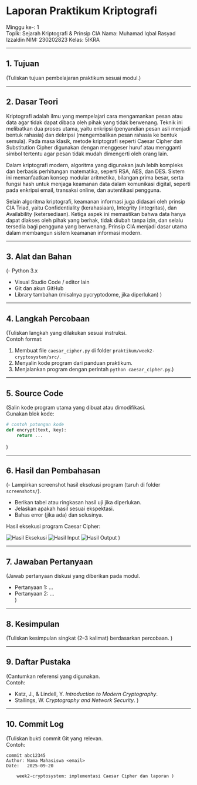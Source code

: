 # Laporan Praktikum Kriptografi
Minggu ke-: 1  
Topik: Sejarah Kriptografi & Prinsip CIA 
Nama: Muhamad Iqbal Rasyad Izzaldin 
NIM: 230202823
Kelas: 5IKRA  

---

## 1. Tujuan
(Tuliskan tujuan pembelajaran praktikum sesuai modul.)

---

## 2. Dasar Teori
Kriptografi adalah ilmu yang mempelajari cara mengamankan pesan atau data agar tidak dapat dibaca oleh pihak yang tidak berwenang. Teknik ini melibatkan dua proses utama, yaitu enkripsi (penyandian pesan asli menjadi bentuk rahasia) dan dekripsi (mengembalikan pesan rahasia ke bentuk semula). Pada masa klasik, metode kriptografi seperti Caesar Cipher dan Substitution Cipher digunakan dengan menggeser huruf atau mengganti simbol tertentu agar pesan tidak mudah dimengerti oleh orang lain.

Dalam kriptografi modern, algoritma yang digunakan jauh lebih kompleks dan berbasis perhitungan matematika, seperti RSA, AES, dan DES. Sistem ini memanfaatkan konsep modular aritmetika, bilangan prima besar, serta fungsi hash untuk menjaga keamanan data dalam komunikasi digital, seperti pada enkripsi email, transaksi online, dan autentikasi pengguna.

Selain algoritma kriptografi, keamanan informasi juga didasari oleh prinsip CIA Triad, yaitu Confidentiality (kerahasiaan), Integrity (integritas), dan Availability (ketersediaan). Ketiga aspek ini memastikan bahwa data hanya dapat diakses oleh pihak yang berhak, tidak diubah tanpa izin, dan selalu tersedia bagi pengguna yang berwenang. Prinsip CIA menjadi dasar utama dalam membangun sistem keamanan informasi modern.

---

## 3. Alat dan Bahan
(- Python 3.x  
- Visual Studio Code / editor lain  
- Git dan akun GitHub  
- Library tambahan (misalnya pycryptodome, jika diperlukan)  )

---

## 4. Langkah Percobaan
(Tuliskan langkah yang dilakukan sesuai instruksi.  
Contoh format:
1. Membuat file `caesar_cipher.py` di folder `praktikum/week2-cryptosystem/src/`.
2. Menyalin kode program dari panduan praktikum.
3. Menjalankan program dengan perintah `python caesar_cipher.py`.)

---

## 5. Source Code
(Salin kode program utama yang dibuat atau dimodifikasi.  
Gunakan blok kode:

```python
# contoh potongan kode
def encrypt(text, key):
    return ...
```
)

---

## 6. Hasil dan Pembahasan
(- Lampirkan screenshot hasil eksekusi program (taruh di folder `screenshots/`).  
- Berikan tabel atau ringkasan hasil uji jika diperlukan.  
- Jelaskan apakah hasil sesuai ekspektasi.  
- Bahas error (jika ada) dan solusinya. 

Hasil eksekusi program Caesar Cipher:

![Hasil Eksekusi](screenshots/output.png)
![Hasil Input](screenshots/input.png)
![Hasil Output](screenshots/output.png)
)

---

## 7. Jawaban Pertanyaan
(Jawab pertanyaan diskusi yang diberikan pada modul.  
- Pertanyaan 1: …  
- Pertanyaan 2: …  
)
---

## 8. Kesimpulan
(Tuliskan kesimpulan singkat (2–3 kalimat) berdasarkan percobaan.  )

---

## 9. Daftar Pustaka
(Cantumkan referensi yang digunakan.  
Contoh:  
- Katz, J., & Lindell, Y. *Introduction to Modern Cryptography*.  
- Stallings, W. *Cryptography and Network Security*.  )

---

## 10. Commit Log
(Tuliskan bukti commit Git yang relevan.  
Contoh:
```
commit abc12345
Author: Nama Mahasiswa <email>
Date:   2025-09-20

    week2-cryptosystem: implementasi Caesar Cipher dan laporan )
```

